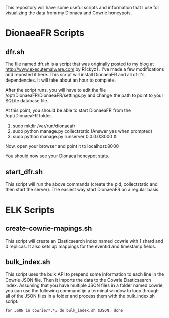 This repository will have some useful scripts and information that I use for visualizing the data from my Dionaea and Cowrie honeypots.

DionaeaFR Scripts
=================

dfr.sh
------
The file named dfr.sh is a script that was originally posted to my blog at http://www.executemalware.com by R1ckyz1 . I've made a few modifications and reposted it here. This script will install DionaeaFR and all of it's dependencies. It will take about an hour to complete.

After the script runs, you will have to edit the file /opt/DionaeaFR/DionaeaFR/settings.py and change the path to point to your SQLite database file.

At this point, you should be able to start DionaeaFR from the /opt/DionaeaFR folder. 
1. sudo mkdir /var/run/dionaeafr
2. sudo python manage.py collectstatic 
  (Answer yes when prompted)
3. sudo python manage.py runserver 0.0.0.0:8000 &

Now, open your browser and point it to localhost:8000

You should now see your Dionaea honeypot stats.

start_dfr.sh
------------
This script will run the above commands (create the pid, collectstatic and then start the server). The easiest way start DionaeaFR on a regular basis.

ELK Scripts
===========

create-cowrie-mapings.sh
------------------------
This script will create an Elasticsearch index named cowrie with 1 shard and 0 replicas. It also sets up mappings for the eventid and timestamp fields.

bulk_index.sh
-------------
This script uses the bulk API to prepend some information to each line in the Cowrie JSON file. Then it imports the data to the Cowrie Elasticsearch index. Assuming that you have multiple JSON files in a folder named cowrie, you can use the following command ijn a terminal window to loop through all of the JSON files in a folder and process them with the bulk_index.sh script:

`for JSON in cowrie/*.*; do bulk_index.sh $JSON; done`


